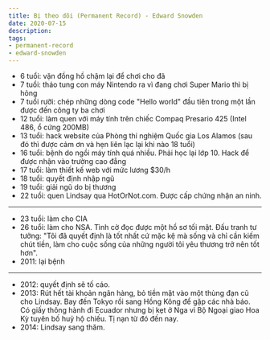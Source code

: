 ```yaml
---
title: Bị theo dõi (Permanent Record) - Edward Snowden
date: 2020-07-15
description:
tags:
- permanent-record
- edward-snowden
---
```

- 6 tuổi: vặn đồng hồ chậm lại để chơi cho đã
- 7 tuổi: tháo tung con máy Nintendo ra vì đang chơi Super Mario thì bị hỏng
- 7 tuổi rưỡi: chép những dòng code "Hello world" đầu tiên trong một lần được đến công ty ba chơi
- 12 tuổi: làm quen với máy tính trên chiếc Compaq Presario 425 (Intel 486, ổ cứng 200MB)
- 13 tuổi: hack website của Phòng thí nghiệm Quốc gia Los Alamos (sau đó thì được cảm ơn và hẹn liên lạc lại khi nào 18 tuổi)
- 16 tuổi: bệnh do ngồi máy tính quá nhiều. Phải học lại lớp 10. Hack để được nhận vào trường cao đẳng
- 17 tuổi: làm thiết kế web với mức lương $30/h
- 18 tuổi: quyết định nhập ngũ
- 19 tuổi: giải ngũ do bị thương
- 22 tuổi: quen Lindsay qua HotOrNot.com. Được cấp chứng nhận an ninh.

---

- 23 tuổi: làm cho CIA
- 26 tuổi: làm cho NSA. Tình cờ đọc được một hồ sơ tối mật. Đấu tranh tư tưởng: "Tôi đã quyết định là tốt nhất cứ mặc kệ mà sống và chỉ cần kiếm chút tiền, làm cho cuộc sống của những người tôi yêu thương trở nên tốt hơn".
- 2011: lại bệnh

---

- 2012: quyết định sẽ tố cáo.
- 2013: Rút hết tài khoản ngân hàng, bỏ tiền mặt vào một thùng đạn cũ cho Lindsay. Bay đến Tokyo rồi sang Hồng Kông để gặp các nhà báo. Có giấy thông hành đi Ecuador nhưng bị kẹt ở Nga vì Bộ Ngoại giao Hoa Kỳ tuyên bố huỷ hộ chiếu. Tị nạn từ đó đến nay.
- 2014: Lindsay sang thăm.
